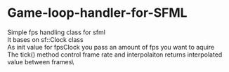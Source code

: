# Game-loop-handler-for-SFML

Simple fps handling class for sfml\
It bases on sf::Clock class\
As init value for fpsClock you pass an amount of fps you want to aquire\
The tick() method control frame rate and interpolaiton returns interpolated value between frames\
